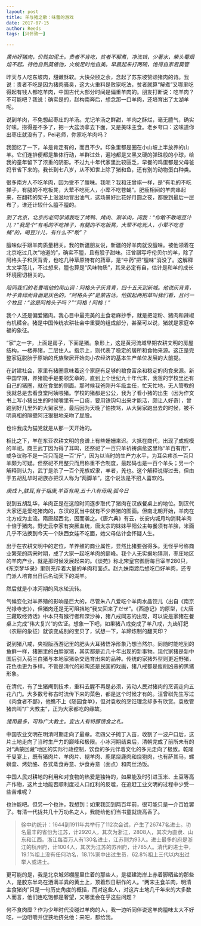 ```yaml
---
layout: post
title: 羊与猪之歌：味蕾的游戏
date: 2017-07-15
author: Reeds
tags: [兴怀致一]

---
```


*黄州好猪肉，价贱如泥土。贵者不肯吃，贫者不解煮，净洗铛，少著水，柴头罨烟焰不起。待他自熟莫催他，火候足时他自美。早晨起来打两碗，饱得自家君莫管*

昨天与人吃东坡肉，甜嫩酥软。大快朵颐之余，念起了苏东坡赞颂猪肉的诗。我说：贵者不吃是因为猪肉骚臭，这大火重料是败家吃法，贫者就算“解煮”又哪里吃得起有钱人都吃羊肉，中国古代大部分时间是偏重羊肉的。朋友打断说：吃羊肉？不可能吧？我说：确实是的，赵构南奔后，想念那一口羊肉，还培育出了太湖羊呢。

说到羊肉，不免想起枣庄的羊汤。尤记羊汤之鲜甜，羊肉之酥烂，毫无膻气，确实好味。捞得差不多了，把一大盆汤拿去下面，又是美味主食。老乡夸口：这味道你出枣庄就没有了，Pei老师，你家吃羊肉吗？

我回忆了一下，羊是肯定有的，而且不少。印象里都是圈在小山坡上半放养的山羊。它们连排便都是集体行动，羊群过处，遍地都是又黑又硬的弹珠般的小球，给我的童年留下了浓重的阴影。不过九十年代家里比较匮乏，早餐的鸡蛋都是父母爸妈节省下来的。我长到七八岁，从不知世上除了猪和鱼，还有别的动物蛋白种类。

很多南方人不吃羊肉，因为受不了膻味。我呢？我和汪曾祺一样，是“有毛的不吃掸子，有腿的不吃板凳，大荤不吃死人，小荤不吃苍蝇”。肥瘦相间的羊肉串起来，在翻转的架子上滋滋地冒出油气，这场景好比花好月圆之夜，都脱到最后一层布了，谁还计较什么膻不膻的。

*到了北京，北京的老同学请我吃了烤鸭、烤肉、涮羊肉，问我：“你敢不敢喝豆汁儿？”我是个“有毛的不吃掸子，有腿的不吃板凳，大荤不吃死人，小荤不吃苍蝇”的，喝豆汁儿，有什么不“敢”？*

膻味似乎跟羊肉质量相关。我的新疆朋友说，新疆的好羊肉就没膻味。被他领着在北京吃过几次“地道的”，确实不膻，且有股子甜味。汪曾祺写呼伦贝尔的羊，除了阿格头子和灰背青，也吃几种草原特有的药草，是“中药”把“膻味”消没了。这解释太文学范儿，不过想来，膻也算是“风味物质”，其来必定有自，估计是和羊的成长环境密切相关的。

*陪同我们的老曹唱他的爬山调：阿格头子灰背青，四十五天到新城。他说灰背青，叶子青绿而背面是灰色的。“阿格头子”是蒙古话。他拔起两把草叫我们看，且问一个牧民：“这是阿格头子吗？”“阿格！阿格！”*

我个人还是偏爱猪肉。我心目中最完美的主食老麻抄手，就是把淀粉、猪肉和辣椒有机糅合。猪是中国传统农耕社会中重要的组成部分，甚至可以说，猪就是家庭幸福的象征。

“家”之一字，上面是房子，下面是猪。象形上，这是黄河流域早期农耕文明的房屋结构，一楼养猪，二层住人。指示上，则代表了稳定的居所和食物来源。这正是完整家庭脱胎于原始的氏族聚居开始向小农经济的基本生产单位发展的大前提。

在封建社会，家里有猪圈意味着这个家庭有足够的粮食富余和稳定的肉食来源。新中国早期，养猪能手是要领奖章的。直到上个世纪九十年代末，我爸的学校里还有自己的猪圈，就在食堂的侧面。那时候我爸刚升年级主任，忙天忙地，无人管教的我就总是去看食堂阿姨喂猪。学校的猪都是公公，我为了看小猪的出生（因为作文书上写小猪出生的时候嘴里有一口痰，要用铁钩勾出来才能活，颇让人好奇），曾跑到好几里外的大舅家里。最后因为天晚了怕挨骂，从大舅家跑出去的时候，被不明真相的隔壁阿汪狠狠地亲吻了屁股。

也许我成为猫党就是从那一天开始的。

相比之下，羊在东亚农耕文明的食谱上有些姗姗来迟。大抵在商代，出现了成规模的羊祀。商王武丁因为得了耳鸣，还祭祀了一百只羊祈祷病愈这里称“羊百有用”，或争议称不是一百只而是一百“斤”，因为以当时的生产力水平，为耳朵疼杀一百只羊颇为可疑。但祭祀不用整只而用称重不合制度，最起码也是一百个羊头；另一个解释则认为，武丁是杀了一百个羌族奴隶，羊者，羌也。这个解释说得过去，但由于五胡乱华时胡族亦把汉人称为“两脚羊”，这个说法是不招人喜欢的。

*庚成卜,朕耳,有于祖庚,羊百有用,五十八有母用,弧今日*

说到五胡乱华，羊肉正是在这段时间逐步取代了猪肉在汉族餐桌上的地位。到汉代大家还是爱吃猪肉的，东汉的瓦当中就有不少养猪的图画。但南北朝开始，羊肉在北方成为主流。隋唐起西北，因而袭之。《唐六典》有云，长安内城月均消耗羊肉十倍于猪肉。野史云李家有突厥血统，唐太宗的妹妹平阳公主每餐须有羊脍，米面几乎不沾换到今天一个陕西女娃不吃面，她父母估计会怀疑人生。

出于在农耕文明中的定位，羊养殖的商业属性，显然比猪要强得多。无怪乎号称商业繁荣的两宋时期，成了大家一起吃羊肉的巅峰。我个人无实据地猜测，枣庄地区的羊肉产业，就是那时候发展起来的。《谈苑》称北宋皇宫御厨每日宰羊280只，《东京梦华录》里则充斥着大量的羊肉和面点。赵九妹南渡后想吃口好羊肉，还专门派人培育出日后名动天下的湖羊。

然后就是小冰河期的风水轮流转。

气候变化对羊养殖的影响是巨大的，尽管朱八八爱吃个羊肉水晶饺儿（出自《南京光禄寺志》），但猪肉还是无可阻挡地“我又回来了だぜ”。《西游记》的原型，《大唐三藏取经诗话》中本只有猴行者和深沙神，猪八戒同志的出现，可以说是家猪在餐桌上完成“伟大复兴”的佐证。想象一下吧，如果猪八戒变成了羊八戒，九齿钉耙（农耕的象征）就该变成别的宝贝了，试想一下，羊蹄炼制的翻天印？

说到猪八戒，央视版西游记里的肥头大耳猪悟净形象乃想当然尔。同随时能吃到的鱼鲜一样，猪圈里的白胖家猪，其实都是近几十年出现的新事物。现代家猪是新中国后引入荷兰白猪与本地家猪杂交选育出来的品种。传统的家猪外型则更近野猪，花色也更为多样。不管是清代的彩陶还是民国的戏画，猪八戒都是瘦削凶恶的黑猪形象。

在清代，有了生猪阉割技术，重料去腥不再是必须，劳动人民对猪肉的烹调走向五花八门。大多数号称古时流传下来的菜色，都是这个时候才有的。汪曾祺先生写过《肉食者不鄙》，他瞧不上《随园食单》，但对袁枚的烹饪理念却多有欣赏。袁枚管猪肉叫“广大教主”，正为大家都吃的缘故。

*猪用最多，可称广大教主。宜古人有特豚馈食之礼。*

中国农业文明在明清时期走向了最章。老四父子摊丁入亩，收割了一波户口后，这片土地走向了当时生产力的巅峰和极限。小冰河期结束后，清朝完成了前所未有的对“满蒙回藏”地区的实际行政控制，饮食的多元伴着文化的多元走向了极致。乾隆千叟宴上，既有猪肉片、羊肉片、褪羊肉、鹿尾烧鹿肉和烧狍肉，也有萨其马，螺蛳盒、烤奶酪、各式蒸食寿意、炉食寿意（面点）和肉丝汤饭。

中国人民对耕地的利用和对食物的热爱是独特的，如果能及时引进玉米、土豆等高产作物，这片土地能否顺利度过人口红利的反噬，在追赶工业文明的过程中少受一些苦难呢？

也许能吧。但另一个也许，我想到：如果我回到两百年前，很可能只是一介百姓罢了。有清一代拢共几十万功名之人，我能给他们当书童就烧高香了。

> 徐中约统计：1644到1911年共举行了112次会试，产生了26747名进士。功名最丰的省份为江苏，计2920人，其次为浙江，2808人，其次为直隶、山东和江西。浙江每百万人有130名进士，江苏则为93人。进士最多的府是浙江的杭州府，计1004人，其次为江苏的苏州府，计785人。清代的进士中，19.1%祖上没有任何功名，18.1%家中出过生员，62.8%祖上三代以内出过举人或进士。

更可能的是，我是北京城郊棚屋里住着的那些人，是福建海岸上赤着脚晒盐的那些人，是胶东半岛在洒满羊粪的黄土上，顶着烈日耕作的人。“两宋主食羊肉，明清主食猪肉”只是一句历史角度的概括，而对这些人，对这片土地几千年来的大多数人而言，他们连吃饱都是奢望，又哪里会在乎这些问题？

何不食肉糜？作为少年时代没碰过羊肉的人，我一边听同伴说这羊肉膻味太大不好吃，一边咀嚼并促狭地挤兑他：来吧，都给我。

 